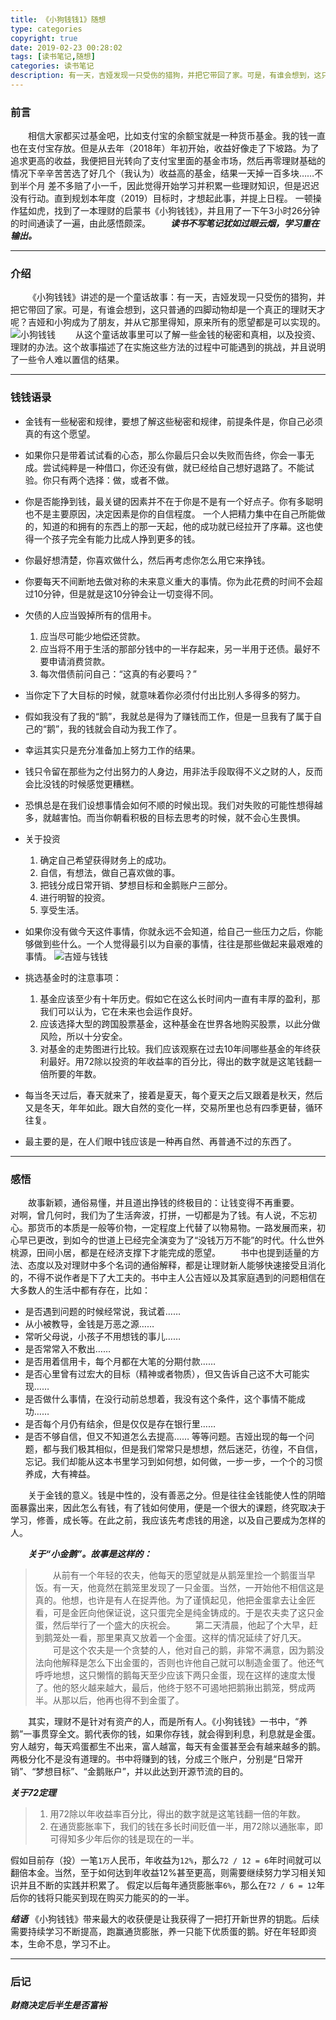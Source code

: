 ```yaml
---
title: 《小狗钱钱1》随想
type: categories
copyright: true
date: 2019-02-23 00:28:02
tags: [读书笔记,随想]
categories: 读书笔记
description: 有一天，吉娅发现一只受伤的猎狗，并把它带回了家。可是，有谁会想到，这只普通的四脚动物却是一个真正的理财天才呢？吉娅和小狗成为了朋友，并从它那里得知，原来所有的愿望都是可以实现的。
---
```

### 前言
&emsp;&emsp;相信大家都买过基金吧，比如支付宝的余额宝就是一种货币基金。我的钱一直也在支付宝存放。但是从去年（2018年）年初开始，收益好像走了下坡路。为了追求更高的收益，我便把目光转向了支付宝里面的基金市场，然后再零理财基础的情况下辛辛苦苦选了好几个（我认为）收益高的基金，结果一天掉一百多块……不到半个月 差不多赔了小一千，因此觉得开始学习并积累一些理财知识，但是迟迟没有行动。直到规划本年度（2019）目标时，才想起此事，并提上日程。
一顿操作猛如虎，找到了一本理财的启蒙书《小狗钱钱》，并且用了一下午3小时26分钟的时间通读了一遍，由此感悟颇深。
&emsp;&emsp;***读书不写笔记犹如过眼云烟，学习重在输出。***

---
### 介绍
&emsp;&emsp;《小狗钱钱》讲述的是一个童话故事：有一天，吉娅发现一只受伤的猎狗，并把它带回了家。可是，有谁会想到，这只普通的四脚动物却是一个真正的理财天才呢？吉娅和小狗成为了朋友，并从它那里得知，原来所有的愿望都是可以实现的。
![小狗钱钱](https://upload-images.jianshu.io/upload_images/2502265-7de9e8ac21b2f5e3.jpg?imageMogr2/auto-orient/strip%7CimageView2/2/w/300 '小狗钱钱')
&emsp;&emsp;从这个童话故事里可以了解一些金钱的秘密和真相，以及投资、理财的办法。这个故事描述了在实施这些方法的过程中可能遇到的挑战，并且说明了一些令人难以置信的结果。 

---
### 钱钱语录
- 金钱有一些秘密和规律，要想了解这些秘密和规律，前提条件是，你自己必须真的有这个愿望。

- 如果你只是带着试试看的心态，那么你最后只会以失败而告终，你会一事无成。尝试纯粹是一种借口，你还没有做，就已经给自己想好退路了。不能试验。你只有两个选择：做，或者不做。

- 你是否能挣到钱，最关键的因素并不在于你是不是有一个好点子。你有多聪明也不是主要原因，决定因素是你的自信程度。 一个人把精力集中在自己所能做的，知道的和拥有的东西上的那一天起，他的成功就已经拉开了序幕。这也使得一个孩子完全有能力比成人挣到更多的钱。 

- 你最好想清楚，你喜欢做什么，然后再考虑你怎么用它来挣钱。 

- 你要每天不间断地去做对称的未来意义重大的事情。你为此花费的时间不会超过10分钟，但是就是这10分钟会让一切变得不同。 

- 欠债的人应当毁掉所有的信用卡。   
   1. 应当尽可能少地偿还贷款。   
   2. 应当将不用于生活的那部分钱中的一半存起来，另一半用于还债。最好不要申请消费贷款。   
   3. 每次借债前问自己：“这真的有必要吗？”   

- 当你定下了大目标的时候，就意味着你必须付付出比别人多得多的努力。

- 假如我没有了我的“鹅”，我就总是得为了赚钱而工作，但是一旦我有了属于自己的“鹅”，我的钱就会自动为我工作了。

- 幸运其实只是充分准备加上努力工作的结果。

- 钱只令留在那些为之付出努力的人身边，用非法手段取得不义之财的人，反而会比没钱的时候感觉更糟糕。

- 恐惧总是在我们设想事情会如何不顺的时候出现。我们对失败的可能性想得越多，就越害怕。而当你朝看积极的目标去思考的时候，就不会心生畏惧。

- 关于投资
   1. 确定自己希望获得财务上的成功。   
   2. 自信，有想法，做自己喜欢做的事。   
   3. 把钱分成日常开销、梦想目标和金鹅账户三部分。   
   4. 进行明智的投资。   
   5. 享受生活。

- 如果你没有做今天这件事情，你就永远不会知道，给自己一些压力之后，你能够做到些什么。一个人觉得最引以为自豪的事情，往往是那些做起来最艰难的事情。
![吉娅与钱钱](https://upload-images.jianshu.io/upload_images/2502265-eed7de89c8eeb64e.png?imageMogr2/auto-orient/strip%7CimageView2/2/w/300 '钱钱与吉娅')

- 挑选基金时的注意事项：
   1. 基金应该至少有十年历史。假如它在这么长时间内一直有丰厚的盈利，那我们可以认为，它在未来也会运作良好。   
   2. 应该选择大型的跨国股票基金，这种基金在世界各地购买股票，以此分做风险，所以十分安全。   
   3. 对基金的走势图进行比较。我们应该观察在过去10年间哪些基金的年终获利最好。用72除以投资的年收益率的百分比，得出的数字就是这笔钱翻一倍所要的年数。

- 每当冬天过后，春天就来了，接着是夏天，每个夏天之后又跟着是秋天，然后又是冬天，年年如此。跟大自然的变化一样，交易所里也总有四季更替，循环往复。

- 最主要的是，在人们眼中钱应该是一种再自然、再普通不过的东西了。
---
### 感悟
&emsp;&emsp;故事新颖，通俗易懂，并且道出挣钱的终极目的：让钱变得不再重要。
&emsp;&emsp;对啊，曾几何时，我们为了生活奔波，打拼，一切都是为了钱。有人说，不忘初心。那货币的本质是一般等价物，一定程度上代替了以物易物。一路发展而来，初心早已更改，到如今的世道上已经完全演变为了“没钱万万不能”的时代。什么世外桃源，田间小居，都是在经济支撑下才能完成的愿望。
&emsp;&emsp;书中也提到适量的方法、态度以及对理财中多个名词的通俗解释，都是让理财新人能够快速接受且消化的，不得不说作者是下了大工夫的。书中主人公吉娅以及其家庭遇到的问题相信在大多数人的生活中都有存在，比如：
- 是否遇到问题的时候经常说，我试着……
- 从小被教导，金钱是万恶之源……
- 常听父母说，小孩子不用想钱的事儿……
- 是否常常入不敷出……
- 是否用着信用卡，每个月都在大笔的分期付款……
- 是否心里曾有过宏大的目标（精神或者物质），但又告诉自己这不大可能实现……
- 是否做什么事情，在没行动前总想着，我没有这个条件，这个事情不能成功……
- 是否每个月仍有结余，但是仅仅是存在银行里……
- 是否不够自信，但又不知道怎么去提高……
等等问题。吉娅出现的每一个问题，都与我们极其相似，但是我们常常只是想想，然后迷茫，彷徨，不自信，忘记。我们却能从这本书里学习到如何想，如何做，一步一步，一个个的习惯养成，大有裨益。

&emsp;&emsp;关于金钱的意义。钱是中性的，没有善恶之分。但是往往金钱能使人性的阴暗面暴露出来，因此怎么有钱，有了钱如何使用，便是一个很大的课题，终究取决于学习，修善，成长等。在此之前，我应该先考虑钱的用途，以及自己要成为怎样的人。

***&emsp;&emsp;关于“小金鹅”。故事是这样的：***
>&emsp;&emsp;从前有一个年轻的农夫，他每天的愿望就是从鹅笼里捡一个鹅蛋当早饭。有一天，他竟然在鹅笼里发现了一只金蛋。当然，一开始他不相信这是真的。他想，也许是有人在捉弄他。为了谨慎起见，他把金蛋拿去让金匠看，可是金匠向他保证说，这只蛋完全是纯金铸成的。于是农夫卖了这只金蛋，然后举行了一个盛大的庆祝会。
&emsp;&emsp;第二天清晨，他起了个大早，赶到鹅笼处一看，那里果真又放着一个金蛋。这样的情况延续了好几天。
&emsp;&emsp;可是这个农夫是一个贪婪的人，他对自己的鹅，非常不满意，因为鹅没法向他解释是怎么下出金蛋的，否则也许他自己就可以制造金蛋了。他还气呼呼地想，这只懒惰的鹅每天至少应该下两只金蛋，现在这样的速度太慢了。他的怒火越来越大，最后，他终于怒不可遏地把鹅揪出鹅笼，劈成两半。从那以后，他再也得不到金蛋了。

&emsp;&emsp;其实，理财不是针对有资产的人，而是所有人。《小狗钱钱》一书中，“养鹅”一事贯穿全文。鹅代表你的钱，如果你存钱，就会得到利息，利息就是金蛋。穷人越穷，每天鸡蛋都生不出来，富人越富，每天有金蛋甚至会有越来越多的鹅。两极分化不是没有道理的。书中将赚到的钱，分成三个账户，分别是“日常开销”、“梦想目标”、“金鹅账户”，并以此达到开源节流的目的。

***关于72定理***
>1. 用72除以年收益率百分比，得出的数字就是这笔钱翻一倍的年数。
>2. 在通货膨胀率下，我们的钱在多长时间贬值一半，用72除以通胀率，即可得知多少年后你的钱是现在的一半。

假如目前存（投）一笔`1万`人民币，年收益为`12%`，那么`72 / 12 = 6`年时间就可以翻倍本金。当然，至于如何达到年收益12%甚至更高，则需要继续努力学习相关知识并且不断的实践并积累了。
假定以后每年通货膨胀率`6%`，那么在`72 / 6 = 12`年后你的钱将只能买到现在购买力能买的的一半。

***结语***
《小狗钱钱》带来最大的收获便是让我获得了一把打开新世界的钥匙。后续需要持续学习不断提高，跑赢通货膨胀，养一只能下优质蛋的鹅。好在年轻即资本，生命不息，学习不止。


---
### 后记
***财商决定后半生是否富裕***


 